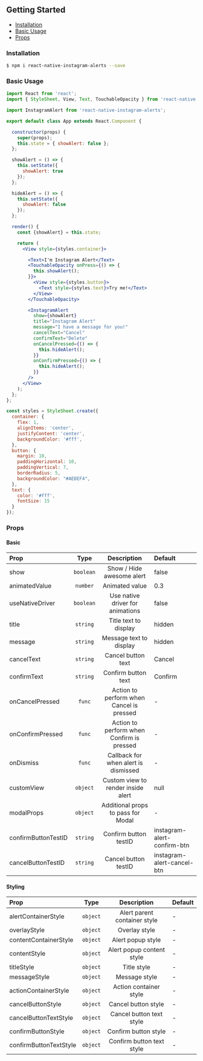 ## Getting Started

- [Installation](#installation)
- [Basic Usage](#basic-usage)
- [Props](#props)

### Installation
```bash
$ npm i react-native-instagram-alerts --save
```

### Basic Usage
```jsx
import React from 'react';
import { StyleSheet, View, Text, TouchableOpacity } from 'react-native';

import InstagramAlert from 'react-native-instagram-alerts';

export default class App extends React.Component {

  constructor(props) {
    super(props);
    this.state = { showAlert: false };
  };

  showAlert = () => {
    this.setState({
      showAlert: true
    });
  };

  hideAlert = () => {
    this.setState({
      showAlert: false
    });
  };

  render() {
    const {showAlert} = this.state;

    return (
      <View style={styles.container}>

        <Text>I'm Instagram Alert</Text>
        <TouchableOpacity onPress={() => {
          this.showAlert();
        }}>
          <View style={styles.button}>
            <Text style={styles.text}>Try me!</Text>
          </View>
        </TouchableOpacity>

        <InstagramAlert
          show={showAlert}
          title="Instagram Alert"
          message="I have a message for you!"
          cancelText="Cancel"
          confirmText="Delete"
          onCancelPressed={() => {
            this.hideAlert();
          }}
          onConfirmPressed={() => {
            this.hideAlert();
          }}
        />
      </View>
    );
  };
};

const styles = StyleSheet.create({
  container: {
    flex: 1,
    alignItems: 'center',
    justifyContent: 'center',
    backgroundColor: '#fff',
  },
  button: {
    margin: 10,
    paddingHorizontal: 10,
    paddingVertical: 7,
    borderRadius: 5,
    backgroundColor: "#AEDEF4",
  },
  text: {
    color: '#fff',
    fontSize: 15
  }
});

```

### Props

#### Basic

| Prop                     | Type      | Description                                    | Default |
| :----------------------- | :-------: | :--------------------------------------------: | :------ |
| show                     | `boolean` | Show / Hide awesome alert                      | false   |
| animatedValue            | `number`  | Animated value                                 | 0.3     |
| useNativeDriver          | `boolean` | Use native driver for animations               | false   |
| title                    | `string`  | Title text to display                          | hidden  |
| message                  | `string`  | Message text to display                        | hidden  |
| cancelText               | `string`  | Cancel button text                             | Cancel  |
| confirmText              | `string`  | Confirm button text                            | Confirm |
| onCancelPressed          | `func`    | Action to perform when Cancel is pressed       | -       |
| onConfirmPressed         | `func`    | Action to perform when Confirm is pressed      | -       |
| onDismiss                | `func`    | Callback for when alert is dismissed           | -       |
| customView               | `object`  | Custom view to render inside alert             | null    |
| modalProps               | `object`  | Additional props to pass for Modal             | -       |
| confirmButtonTestID      | `string`  | Confirm button testID                          | instagram-alert-confirm-btn|
| cancelButtonTestID       | `string`  | Cancel button testID                           | instagram-alert-cancel-btn|

#### Styling

| Prop                   | Type     | Description                  | Default |
| :--------------------- | :------: | :--------------------------: | :------ |
| alertContainerStyle    | `object` | Alert parent container style | -       |
| overlayStyle           | `object` | Overlay style                | -       |
| contentContainerStyle  | `object` | Alert popup style            | -       |
| contentStyle           | `object` | Alert popup content style    | -       |
| titleStyle             | `object` | Title style                  | -       |
| messageStyle           | `object` | Message style                | -       |
| actionContainerStyle   | `object` | Action container style       | -       |
| cancelButtonStyle      | `object` | Cancel button style          | -       |
| cancelButtonTextStyle  | `object` | Cancel button text style     | -       |
| confirmButtonStyle     | `object` | Confirm button style         | -       |
| confirmButtonTextStyle | `object` | Confirm button text style    | -       |
